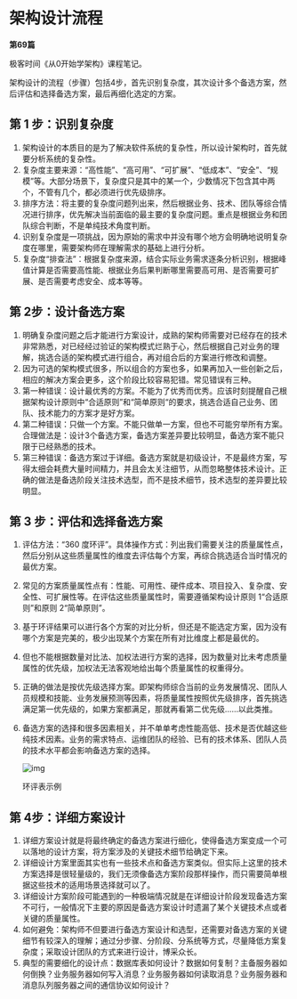 # 架构设计流程

**第69篇**

极客时间《从0开始学架构》课程笔记。

架构设计的流程（步骤）包括4步，首先识别复杂度，其次设计多个备选方案，然后评估和选择备选方案，最后再细化选定的方案。

## 第 1 步：识别复杂度

1. 架构设计的本质目的是为了解决软件系统的复杂性，所以设计架构时，首先就要分析系统的复杂性。
2. 复杂度主要来源：“高性能”、“高可用”、“可扩展”、“低成本”、“安全”、“规模”等。大部分场景下，复杂度只是其中的某一个，少数情况下包含其中两个，不管有几个，都必须进行优先级排序。
3. 排序方法：将主要的复杂度问题列出来，然后根据业务、技术、团队等综合情况进行排序，优先解决当前面临的最主要的复杂度问题。重点是根据业务和团队综合判断，不是单纯技术角度判断。
4. 识别复杂度是一项挑战，因为原始的需求中并没有哪个地方会明确地说明复杂度在哪里，需要架构师在理解需求的基础上进行分析。
5. 复杂度“排查法”：根据复杂度来源，结合实际业务需求逐条分析识别，根据峰值计算是否需要高性能、根据业务后果判断哪里需要高可用、是否需要可扩展、是否需要考虑安全、成本等等。

## 第 2步：设计备选方案

1. 明确复杂度问题之后才能进行方案设计，成熟的架构师需要对已经存在的技术非常熟悉，对已经经过验证的架构模式烂熟于心，然后根据自己对业务的理解，挑选合适的架构模式进行组合，再对组合后的方案进行修改和调整。
2. 因为可选的架构模式很多，所以组合的方案也多，如果再加入一些创新之后，相应的解决方案会更多，这个阶段比较容易犯错。常见错误有三种。
3. 第一种错误：设计最优秀的方案。不能为了优秀而优秀。应该时刻提醒自己根据架构设计原则中“合适原则”和“简单原则“的要求，挑选合适自己业务、团队、技术能力的方案才是好方案。
4. 第二种错误：只做一个方案。不能只做单一方案，但也不可能穷举所有方案。合理做法是：设计3个备选方案，备选方案差异要比较明显，备选方案不能只限于已经熟悉的技术。
5. 第三种错误：备选方案过于详细。备选方案就是初级设计，不是最终方案，写得太细会耗费大量时间精力，并且会太关注细节，从而忽略整体技术设计。正确的做法是备选阶段关注技术选型，而不是技术细节，技术选型的差异要比较明显。

## 第 3 步：评估和选择备选方案

1. 评估方法：“360 度环评”。具体操作方式：列出我们需要关注的质量属性点，然后分别从这些质量属性的维度去评估每个方案，再综合挑选适合当时情况的最优方案。

2. 常见的方案质量属性点有：性能、可用性、硬件成本、项目投入、复杂度、安全性、可扩展性等。在评估这些质量属性时，需要遵循架构设计原则 1“合适原则”和原则 2“简单原则”。

3. 基于环评结果可以进行各个方案的对比分析，但还是不能选定方案，因为没有哪个方案是完美的，极少出现某个方案在所有对比维度上都是最优的。

4. 但也不能根据数量对比法、加权法进行方案的选择，因为数量对比未考虑质量属性的优先级，加权法无法客观地给出每个质量属性的权重得分。

5. 正确的做法是按优先级选择方案。即架构师综合当前的业务发展情况、团队人员规模和技能、业务发展预测等因素，将质量属性按照优先级排序，首先挑选满足第一优先级的，如果方案都满足，那就再看第二优先级……以此类推。

6. 备选方案的选择和很多因素相关，并不单单考虑性能高低、技术是否优越这些纯技术因素。业务的需求特点、运维团队的经验、已有的技术体系、团队人员的技术水平都会影响备选方案的选择。

   ![img](https://upload-images.jianshu.io/upload_images/11857-a52014f8b8d644cf.png?imageMogr2/auto-orient/strip|imageView2/2/w/630/format/webp)

   环评表示例

## 第 4步：详细方案设计

1. 详细方案设计就是将最终确定的备选方案进行细化，使得备选方案变成一个可以落地的设计方案，将方案涉及的关键技术细节给确定下来。
2. 详细设计方案里面其实也有一些技术点和备选方案类似。但实际上这里的技术方案选择是很轻量级的，我们无须像备选方案阶段那样操作，而只需要简单根据这些技术的适用场景选择就可以了。
3. 详细设计方案阶段可能遇到的一种极端情况就是在详细设计阶段发现备选方案不可行，一般情况下主要的原因是备选方案设计时遗漏了某个关键技术点或者关键的质量属性。
4. 如何避免：架构师不但要进行备选方案设计和选型，还需要对备选方案的关键细节有较深入的理解；通过分步骤、分阶段、分系统等方式，尽量降低方案复杂度；采取设计团队的方式来进行设计，博采众长。
5. 典型的需要细化的设计点：数据库表如何设计？数据如何复制？主备服务器如何倒换？业务服务器如何写入消息？业务服务器如何读取消息？业务服务器和消息队列服务器之间的通信协议如何设计？